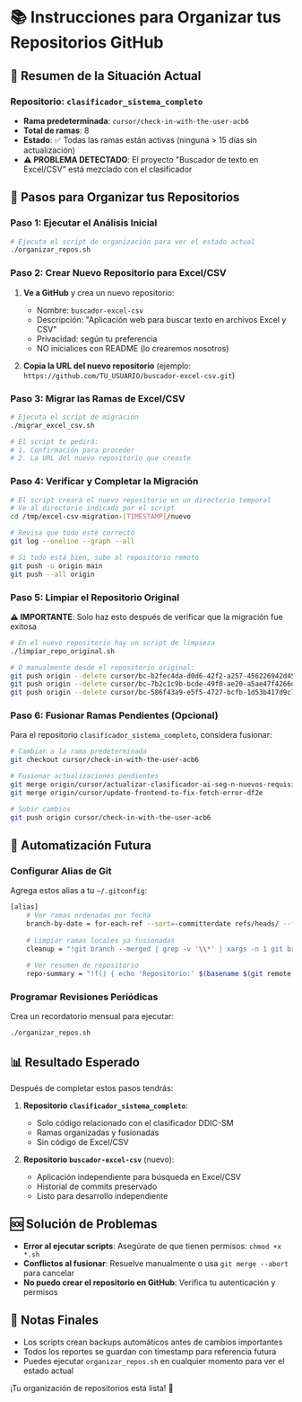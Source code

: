 # 📚 Instrucciones para Organizar tus Repositorios GitHub

## 🎯 Resumen de la Situación Actual

### Repositorio: `clasificador_sistema_completo`
- **Rama predeterminada**: `cursor/check-in-with-the-user-acb6`
- **Total de ramas**: 8
- **Estado**: ✅ Todas las ramas están activas (ninguna > 15 días sin actualización)
- **⚠️ PROBLEMA DETECTADO**: El proyecto "Buscador de texto en Excel/CSV" está mezclado con el clasificador

## 🔧 Pasos para Organizar tus Repositorios

### Paso 1: Ejecutar el Análisis Inicial
```bash
# Ejecuta el script de organización para ver el estado actual
./organizar_repos.sh
```

### Paso 2: Crear Nuevo Repositorio para Excel/CSV

1. **Ve a GitHub** y crea un nuevo repositorio:
   - Nombre: `buscador-excel-csv`
   - Descripción: "Aplicación web para buscar texto en archivos Excel y CSV"
   - Privacidad: según tu preferencia
   - NO inicialices con README (lo crearemos nosotros)

2. **Copia la URL del nuevo repositorio** (ejemplo: `https://github.com/TU_USUARIO/buscador-excel-csv.git`)

### Paso 3: Migrar las Ramas de Excel/CSV

```bash
# Ejecuta el script de migración
./migrar_excel_csv.sh

# El script te pedirá:
# 1. Confirmación para proceder
# 2. La URL del nuevo repositorio que creaste
```

### Paso 4: Verificar y Completar la Migración

```bash
# El script creará el nuevo repositorio en un directorio temporal
# Ve al directorio indicado por el script
cd /tmp/excel-csv-migration-[TIMESTAMP]/nuevo

# Revisa que todo esté correcto
git log --oneline --graph --all

# Si todo está bien, sube al repositorio remoto
git push -u origin main
git push --all origin
```

### Paso 5: Limpiar el Repositorio Original

**⚠️ IMPORTANTE**: Solo haz esto después de verificar que la migración fue exitosa

```bash
# En el nuevo repositorio hay un script de limpieza
./limpiar_repo_original.sh

# O manualmente desde el repositorio original:
git push origin --delete cursor/bc-b2fec4da-d0d6-42f2-a257-456226942d45-5b25
git push origin --delete cursor/bc-7b2c1c9b-bcde-49f0-ae20-a5ae47f4266d-39c1
git push origin --delete cursor/bc-586f43a9-e5f5-4727-bcfb-1d53b417d9c7-cb90
```

### Paso 6: Fusionar Ramas Pendientes (Opcional)

Para el repositorio `clasificador_sistema_completo`, considera fusionar:

```bash
# Cambiar a la rama predeterminada
git checkout cursor/check-in-with-the-user-acb6

# Fusionar actualizaciones pendientes
git merge origin/cursor/actualizar-clasificador-ai-seg-n-nuevos-requisitos-3006
git merge origin/cursor/update-frontend-to-fix-fetch-error-df2e

# Subir cambios
git push origin cursor/check-in-with-the-user-acb6
```

## 🤖 Automatización Futura

### Configurar Alias de Git
Agrega estos alias a tu `~/.gitconfig`:

```bash
[alias]
    # Ver ramas ordenadas por fecha
    branch-by-date = for-each-ref --sort=-committerdate refs/heads/ --format='%(committerdate:short) %(refname:short) %(subject)'
    
    # Limpiar ramas locales ya fusionadas
    cleanup = "!git branch --merged | grep -v '\\*' | xargs -n 1 git branch -d"
    
    # Ver resumen de repositorio
    repo-summary = "!f() { echo 'Repositorio:' $(basename $(git remote get-url origin) .git); echo 'Rama actual:' $(git branch --show-current); echo 'Total ramas:' $(git branch -r | wc -l); echo 'Último commit:' $(git log -1 --pretty=format:'%h - %s (%cr)'); }; f"
```

### Programar Revisiones Periódicas
Crea un recordatorio mensual para ejecutar:
```bash
./organizar_repos.sh
```

## 📊 Resultado Esperado

Después de completar estos pasos tendrás:

1. **Repositorio `clasificador_sistema_completo`**:
   - Solo código relacionado con el clasificador DDIC-SM
   - Ramas organizadas y fusionadas
   - Sin código de Excel/CSV

2. **Repositorio `buscador-excel-csv`** (nuevo):
   - Aplicación independiente para búsqueda en Excel/CSV
   - Historial de commits preservado
   - Listo para desarrollo independiente

## 🆘 Solución de Problemas

- **Error al ejecutar scripts**: Asegúrate de que tienen permisos: `chmod +x *.sh`
- **Conflictos al fusionar**: Resuelve manualmente o usa `git merge --abort` para cancelar
- **No puedo crear el repositorio en GitHub**: Verifica tu autenticación y permisos

## 📝 Notas Finales

- Los scripts crean backups automáticos antes de cambios importantes
- Todos los reportes se guardan con timestamp para referencia futura
- Puedes ejecutar `organizar_repos.sh` en cualquier momento para ver el estado actual

¡Tu organización de repositorios está lista! 🎉